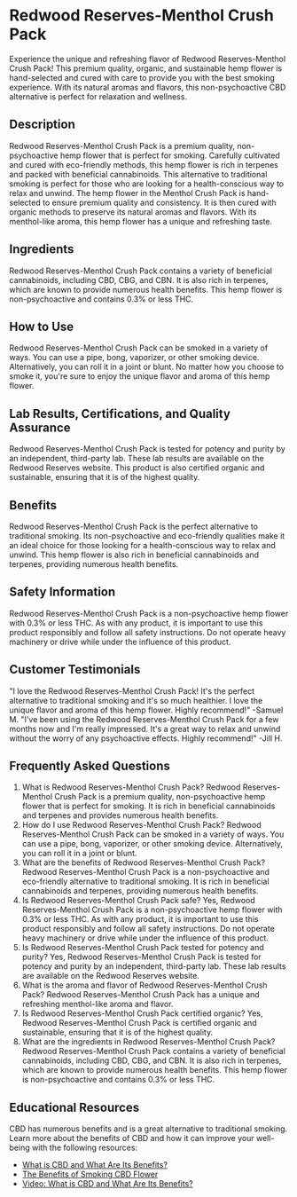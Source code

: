 # Redwood Reserves-Menthol Crush Pack
Experience the unique and refreshing flavor of Redwood Reserves-Menthol Crush Pack! This premium quality, organic, and sustainable hemp flower is hand-selected and cured with care to provide you with the best smoking experience. With its natural aromas and flavors, this non-psychoactive CBD alternative is perfect for relaxation and wellness.
## Description
Redwood Reserves-Menthol Crush Pack is a premium quality, non-psychoactive hemp flower that is perfect for smoking. Carefully cultivated and cured with eco-friendly methods, this hemp flower is rich in terpenes and packed with beneficial cannabinoids. This alternative to traditional smoking is perfect for those who are looking for a health-conscious way to relax and unwind.
The hemp flower in the Menthol Crush Pack is hand-selected to ensure premium quality and consistency. It is then cured with organic methods to preserve its natural aromas and flavors. With its menthol-like aroma, this hemp flower has a unique and refreshing taste.
## Ingredients
Redwood Reserves-Menthol Crush Pack contains a variety of beneficial cannabinoids, including CBD, CBG, and CBN. It is also rich in terpenes, which are known to provide numerous health benefits. This hemp flower is non-psychoactive and contains 0.3% or less THC.
## How to Use
Redwood Reserves-Menthol Crush Pack can be smoked in a variety of ways. You can use a pipe, bong, vaporizer, or other smoking device. Alternatively, you can roll it in a joint or blunt. No matter how you choose to smoke it, you're sure to enjoy the unique flavor and aroma of this hemp flower.
## Lab Results, Certifications, and Quality Assurance
Redwood Reserves-Menthol Crush Pack is tested for potency and purity by an independent, third-party lab. These lab results are available on the Redwood Reserves website. This product is also certified organic and sustainable, ensuring that it is of the highest quality.
## Benefits
Redwood Reserves-Menthol Crush Pack is the perfect alternative to traditional smoking. Its non-psychoactive and eco-friendly qualities make it an ideal choice for those looking for a health-conscious way to relax and unwind. This hemp flower is also rich in beneficial cannabinoids and terpenes, providing numerous health benefits.
## Safety Information
Redwood Reserves-Menthol Crush Pack is a non-psychoactive hemp flower with 0.3% or less THC. As with any product, it is important to use this product responsibly and follow all safety instructions. Do not operate heavy machinery or drive while under the influence of this product.
## Customer Testimonials
"I love the Redwood Reserves-Menthol Crush Pack! It's the perfect alternative to traditional smoking and it's so much healthier. I love the unique flavor and aroma of this hemp flower. Highly recommend!" -Samuel M. 
"I've been using the Redwood Reserves-Menthol Crush Pack for a few months now and I'm really impressed. It's a great way to relax and unwind without the worry of any psychoactive effects. Highly recommend!" -Jill H.
## Frequently Asked Questions
1. What is Redwood Reserves-Menthol Crush Pack?
Redwood Reserves-Menthol Crush Pack is a premium quality, non-psychoactive hemp flower that is perfect for smoking. It is rich in beneficial cannabinoids and terpenes and provides numerous health benefits.
2. How do I use Redwood Reserves-Menthol Crush Pack?
Redwood Reserves-Menthol Crush Pack can be smoked in a variety of ways. You can use a pipe, bong, vaporizer, or other smoking device. Alternatively, you can roll it in a joint or blunt.
3. What are the benefits of Redwood Reserves-Menthol Crush Pack?
Redwood Reserves-Menthol Crush Pack is a non-psychoactive and eco-friendly alternative to traditional smoking. It is rich in beneficial cannabinoids and terpenes, providing numerous health benefits.
4. Is Redwood Reserves-Menthol Crush Pack safe?
Yes, Redwood Reserves-Menthol Crush Pack is a non-psychoactive hemp flower with 0.3% or less THC. As with any product, it is important to use this product responsibly and follow all safety instructions. Do not operate heavy machinery or drive while under the influence of this product.
5. Is Redwood Reserves-Menthol Crush Pack tested for potency and purity?
Yes, Redwood Reserves-Menthol Crush Pack is tested for potency and purity by an independent, third-party lab. These lab results are available on the Redwood Reserves website.
6. What is the aroma and flavor of Redwood Reserves-Menthol Crush Pack?
Redwood Reserves-Menthol Crush Pack has a unique and refreshing menthol-like aroma and flavor.
7. Is Redwood Reserves-Menthol Crush Pack certified organic?
Yes, Redwood Reserves-Menthol Crush Pack is certified organic and sustainable, ensuring that it is of the highest quality.
8. What are the ingredients in Redwood Reserves-Menthol Crush Pack?
Redwood Reserves-Menthol Crush Pack contains a variety of beneficial cannabinoids, including CBD, CBG, and CBN. It is also rich in terpenes, which are known to provide numerous health benefits. This hemp flower is non-psychoactive and contains 0.3% or less THC.
## Educational Resources
CBD has numerous benefits and is a great alternative to traditional smoking. Learn more about the benefits of CBD and how it can improve your well-being with the following resources:
- [What is CBD and What Are Its Benefits?](https://www.healthline.com/health/cbd-oil-benefits)
- [The Benefits of Smoking CBD Flower](https://www.chillhempire.com/benefits-of-smoking-cbd-flower/)
- [Video: What is CBD and What Are Its Benefits?](https://www.youtube.com/watch?v=H5qDVfVhA3E)